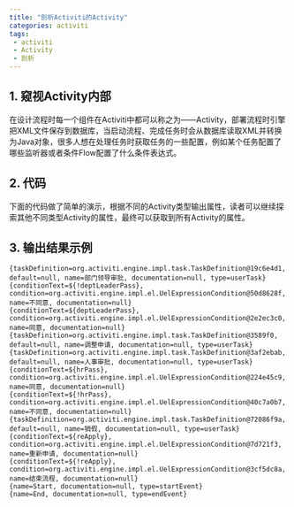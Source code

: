 ```yaml
---
title: "剖析Activiti的Activity"
categories: activiti
tags: 
 - activiti
 - Activity
 - 剖析
---
```


## 1. 窥视Activity内部

在设计流程时每一个组件在Activiti中都可以称之为——Activity，部署流程时引擎把XML文件保存到数据库，当启动流程、完成任务时会从数据库读取XML并转换为Java对象，很多人想在处理任务时获取任务的一些配置，例如某个任务配置了哪些监听器或者条件Flow配置了什么条件表达式。

## 2. 代码

下面的代码做了简单的演示，根据不同的Activity类型输出属性，读者可以继续探索其他不同类型Activity的属性，最终可以获取到所有Activity的属性。

<script src="https://gist.github.com/8578924.js"></script>

## 3. 输出结果示例

```
{taskDefinition=org.activiti.engine.impl.task.TaskDefinition@19c6e4d1, default=null, name=部门领导审批, documentation=null, type=userTask}
{conditionText=${!deptLeaderPass}, condition=org.activiti.engine.impl.el.UelExpressionCondition@50d8628f, name=不同意, documentation=null}
{conditionText=${deptLeaderPass}, condition=org.activiti.engine.impl.el.UelExpressionCondition@2e2ec3c0, name=同意, documentation=null}
{taskDefinition=org.activiti.engine.impl.task.TaskDefinition@3589f0, default=null, name=调整申请, documentation=null, type=userTask}
{taskDefinition=org.activiti.engine.impl.task.TaskDefinition@3af2ebab, default=null, name=人事审批, documentation=null, type=userTask}
{conditionText=${hrPass}, condition=org.activiti.engine.impl.el.UelExpressionCondition@224e45c9, name=同意, documentation=null}
{conditionText=${!hrPass}, condition=org.activiti.engine.impl.el.UelExpressionCondition@40c7a0b7, name=不同意, documentation=null}
{taskDefinition=org.activiti.engine.impl.task.TaskDefinition@72086f9a, default=null, name=销假, documentation=null, type=userTask}
{conditionText=${reApply}, condition=org.activiti.engine.impl.el.UelExpressionCondition@7d721f3, name=重新申请, documentation=null}
{conditionText=${!reApply}, condition=org.activiti.engine.impl.el.UelExpressionCondition@3cf5dc8a, name=结束流程, documentation=null}
{name=Start, documentation=null, type=startEvent}
{name=End, documentation=null, type=endEvent}
```